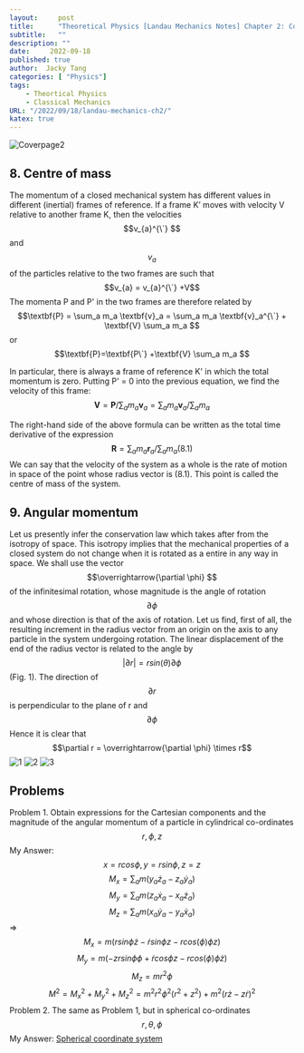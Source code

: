 ```yaml
---
layout:     post
title:      "Theoretical Physics [Landau Mechanics Notes] Chapter 2: Conservation Laws(Part 2)"
subtitle:   ""
description: ""
date:     2022-09-18
published: true
author:  Jacky Tang
categories: [ "Physics"]
tags:
    - Theortical Physics
    - Classical Mechanics
URL: "/2022/09/18/landau-mechanics-ch2/"
katex: true
---
```


<!--more-->
![Coverpage2](/img/landau-mechanics-ch1/landau.jpg)
  ## 8. Centre of mass 
  The momentum of a closed mechanical system has different values in
different (inertial) frames of reference. If a frame K’ moves with velocity V relative to another frame K, then the velocities $$v_{a}^{\`} $$ and $$v_{a}$$ of the particles
relative to the two frames are such that $$v_{a} = v_{a}^{\`} +V$$ The momenta P and P'
in the two frames are therefore related by $$\textbf{P} = \sum_a m_a \textbf{v}_a = \sum_a m_a \textbf{v}_a^{\`} + \textbf{V} \sum_a m_a $$
  or
  $$\textbf{P}=\textbf{P\`} +\textbf{V} \sum_a m_a $$
  
  In particular, there is always a frame of reference K' in which the total
momentum is zero. Putting P' = 0 into the previous equation, we find the velocity of this frame:
  $$ \textbf{V} = \textbf{P}/ \sum_a m_a \textbf{v}_a = \sum_a m_a \textbf{v}_a / \sum_a m_a $$
  
  The right-hand side of the above formula can be written as the total time derivative of the expression
   $$ \textbf{R} = \sum_a m_a \textbf{r}_a / \sum_a m_a  (8.1)$$
We can say that the velocity of the system as a whole is the rate of motion in
space of the point whose radius vector is (8.1). This point is called the centre
of mass of the system.

  ## 9. Angular momentum 
  Let us presently infer the conservation law which takes after from the isotropy of space. This isotropy implies that the mechanical properties of a closed system do not change when it is rotated as a entire in any way in space.
  We shall use the vector $$\overrightarrow{\partial \phi} $$ of the infinitesimal rotation, whose magnitude
is the angle of rotation $$\partial \phi $$ and whose direction is that of the axis of rotation.
Let us find, first of all, the resulting increment in the radius vector from
an origin on the axis to any particle in the system undergoing rotation. The
linear displacement of the end of the radius vector is related to the angle by
$$|\partial r| = r sin(\theta) \partial \phi $$(Fig. 1). The direction of $$\partial r$$ is perpendicular to the plane
of r and $$\partial \phi $$ Hence it is clear that
$$\partial r = \overrightarrow{\partial \phi} \times r$$
 ![1](/img/landau-mechanics-ch2/5.png)
 ![2](/img/landau-mechanics-ch2/6.png)
 ![3](/img/landau-mechanics-ch2/7.png)

  ## Problems
  Problem 1. Obtain expressions for the Cartesian components and the magnitude of the
angular momentum of a particle in cylindrical co-ordinates $$r, \phi, z$$
My Answer:
$$ x = r cos\phi, y = r sin\phi, z=z$$
$$ M_x = \sum_a m(y_a \dot{z}_a - z_a \dot{y}_a)$$
$$ M_y = \sum_a m(z_a \dot{x}_a - x_a \dot{z}_a)$$
$$ M_z = \sum_a m(x_a \dot{y}_a - y_a \dot{x}_a)$$
=>
$$ M_x = m(r sin \phi \dot{z} - \dot{r} sin \phi z - r cos(\phi)\phi z)$$
$$ M_y = m(- z r sin \phi \phi + \dot{r} cos \phi z - r cos(\phi)\phi \dot{z})$$
$$ M_z = m r^{2} \phi $$
$$M^{2} = M^{2}_x+M^{2}_y+M^{2}_z=m^{2}r^{2}\phi^{2}(r^{2}+z^{2}) + m^{2}(r\dot{z}-z\dot{r})^{2}$$
  Problem 2. The same as Problem 1, but in spherical co-ordinates $$r, \theta, \phi$$
 My Answer:
  [Spherical coordinate system](https://en.wikipedia.org/wiki/Spherical_coordinate_system)
